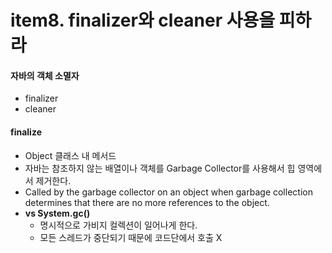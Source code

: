 # item8. finalizer와 cleaner 사용을 피하라

#### 자바의 객체 소멸자
- finalizer
- cleaner

#### finalize
- Object 클래스 내 메서드
- 자바는 참조하지 않는 배열이나 객체를 Garbage Collector를 사용해서 힙 영역에서 제거한다.
- Called by the garbage collector on an object when garbage collection determines that there are no more references to the object.
- **vs System.gc()**
  - 명시적으로 가비지 컬렉션이 일어나게 한다.
  - 모든 스레드가 중단되기 때문에 코드단에서 호출 X
